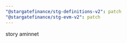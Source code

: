 ```yaml
---
"@stargatefinance/stg-definitions-v2": patch
"@stargatefinance/stg-evm-v2": patch
---
```


story aminnet
